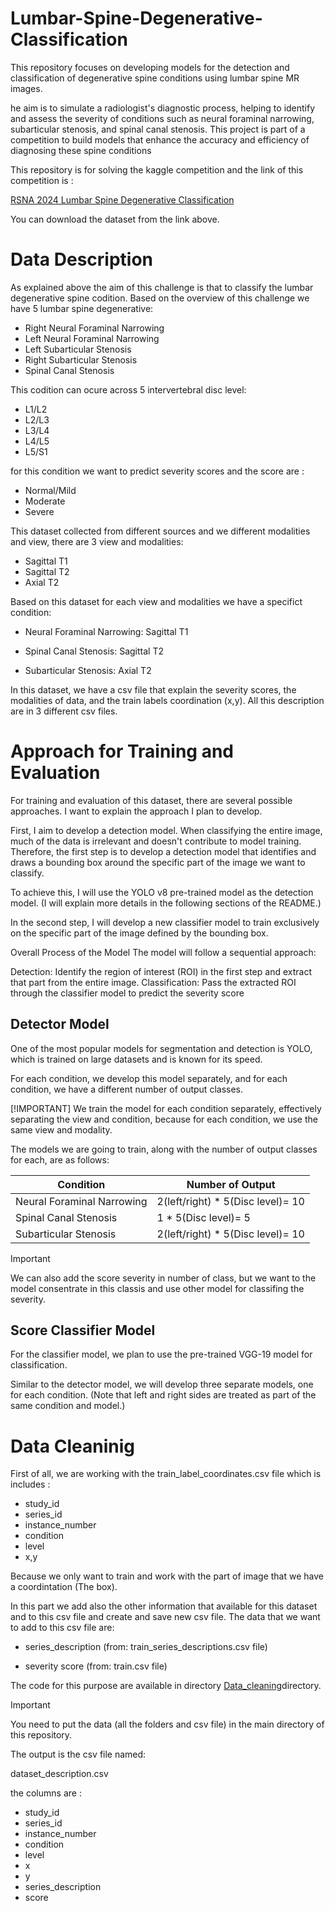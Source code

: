 # Lumbar-Spine-Degenerative-Classification

This repository focuses on developing models for the detection and classification of degenerative spine conditions using lumbar spine MR images.

he aim is to simulate a radiologist's diagnostic process, helping to identify and assess the severity of conditions such as neural foraminal narrowing, subarticular stenosis, and spinal canal stenosis. This project is part of a competition to build models that enhance the accuracy and efficiency of diagnosing these spine conditions


This repository is for solving the kaggle competition and the link of this competition is : 

[RSNA 2024 Lumbar Spine Degenerative Classification](https://www.kaggle.com/competitions/rsna-2024-lumbar-spine-degenerative-classification/overview)


You can download the dataset from the link above.




# Data Description 

As explained above the aim of this challenge is that to classify the lumbar degenerative spine codition.
Based on the overview of this challenge we have 5 lumbar spine degenerative:

- Right Neural Foraminal Narrowing
- Left Neural Foraminal Narrowing
- Left Subarticular Stenosis
- Right Subarticular Stenosis
- Spinal Canal Stenosis


This codition can ocure across 5 intervertebral disc level:

- L1/L2
- L2/L3 
- L3/L4 
- L4/L5
- L5/S1

for this condition we want to predict severity scores and the score are : 

- Normal/Mild
- Moderate
- Severe


This dataset collected from different sources and we different modalities and view, there are 3 view and modalities:

- Sagittal T1
- Sagittal T2
- Axial T2 

Based on this dataset for each view and modalities we have a specifict condition:

- Neural Foraminal Narrowing: Sagittal T1

- Spinal Canal Stenosis: Sagittal T2

- Subarticular Stenosis: Axial T2 



In this dataset, we have a csv file that explain the severity scores, the modalities of data, and the train labels coordination (x,y).
All this description are in 3 different csv files.




# Approach for Training and Evaluation

For training and evaluation of this dataset, there are several possible approaches. I want to explain the approach I plan to develop.

First, I aim to develop a detection model. When classifying the entire image, much of the data is irrelevant and doesn't contribute to model training. Therefore, the first step is to develop a detection model that identifies and draws a bounding box around the specific part of the image we want to classify.

To achieve this, I will use the YOLO v8 pre-trained model as the detection model. (I will explain more details in the following sections of the README.)

In the second step, I will develop a new classifier model to train exclusively on the specific part of the image defined by the bounding box.

Overall Process of the Model
The model will follow a sequential approach:

Detection: Identify the region of interest (ROI) in the first step and extract that part from the entire image.
Classification: Pass the extracted ROI through the classifier model to predict the severity score



## Detector Model


One of the most popular models for segmentation and detection is YOLO, which is trained on large datasets and is known for its speed.

For each condition, we develop this model separately, and for each condition, we have a different number of output classes.

[!IMPORTANT]
We train the model for each condition separately, effectively separating the view and condition, because for each condition, we use the same view and modality.

The models we are going to train, along with the number of output classes for each, are as follows:



|           Condition            |           Number of Output       |    
| -------------------------------| -------------------------------- |
|   Neural Foraminal Narrowing   | 2(left/right) * 5(Disc level)= 10| 
|     Spinal Canal Stenosis      |       1 * 5(Disc level)= 5       |
|     Subarticular Stenosis      | 2(left/right) * 5(Disc level)= 10|





> [!IMPORTANT]
> We can also add the score severity in number of class, but we want to the model consentrate in this classis and use other model for classifing the severity.



## Score Classifier Model

For the classifier model, we plan to use the pre-trained VGG-19 model for classification.

Similar to the detector model, we will develop three separate models, one for each condition. (Note that left and right sides are treated as part of the same condition and model.)







# Data Cleaninig

First of all, we are working with the train_label_coordinates.csv file which is includes :

- study_id
- series_id
- instance_number
- condition
- level
- x,y

Because we only want to train and work with the part of image that we have a coordintation (The box).

In this part we add also the other information that available for this dataset and to this csv file and 
create and save new csv file. The data that we want to add to this csv file are:

- series_description (from: train_series_descriptions.csv file)

- severity score (from: train.csv file)


The code for this purpose are available in directory [Data_cleaning](./Data_cleaning/)directory.



> [!IMPORTANT]
> You need to put the data (all the folders and csv file) in the main directory of this repository.


The output is the csv file named:

 dataset_description.csv


 the columns are : 

 - study_id
 - series_id
 - instance_number
 - condition
 - level
 - x
 - y
 - series_description
 - score




